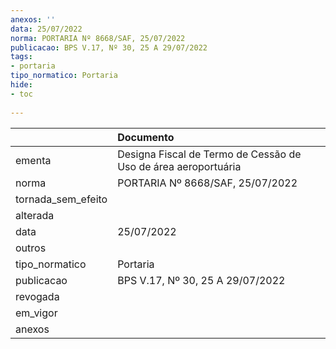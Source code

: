 ```yaml
---
anexos: ''
data: 25/07/2022
norma: PORTARIA Nº 8668/SAF, 25/07/2022
publicacao: BPS V.17, Nº 30, 25 A 29/07/2022
tags:
- portaria
tipo_normatico: Portaria
hide: 
- toc 
 
---
```


|                    | Documento                                                      |
|:-------------------|:---------------------------------------------------------------|
| ementa             | Designa Fiscal de Termo de Cessão de Uso de área aeroportuária |
| norma              | PORTARIA Nº 8668/SAF, 25/07/2022                               |
| tornada_sem_efeito |                                                                |
| alterada           |                                                                |
| data               | 25/07/2022                                                     |
| outros             |                                                                |
| tipo_normatico     | Portaria                                                       |
| publicacao         | BPS V.17, Nº 30, 25 A 29/07/2022                               |
| revogada           |                                                                |
| em_vigor           |                                                                |
| anexos             |                                                                |